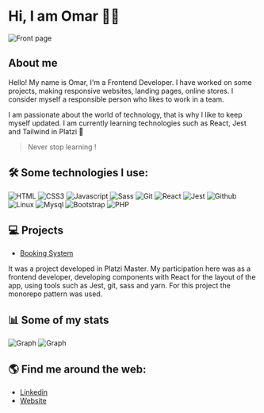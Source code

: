 # Hi, I am Omar 🤘😎

![Front page](https://omarsav.com/images/mi_portada.png)


## About me  

Hello! My name is Omar, I'm a Frontend Developer. I have worked on some projects, making responsive websites, landing pages, online stores.  I consider myself a responsible person who likes to work in a team. 

I am passionate about the world of technology, that is why I like to keep myself updated. I am currently learning technologies such as React, Jest and Tailwind in Platzi 💚 

> Never stop learning !   

## 🛠 Some technologies I use:  

![HTML](https://img.shields.io/badge/HTML5-E34F26?style=for-the-badge&logo=html5&logoColor=white) 
![CSS3](https://img.shields.io/badge/CSS3-1572B6?style=for-the-badge&logo=css3&logoColor=white) 
![Javascript](https://img.shields.io/badge/JavaScript-0037D1?style=for-the-badge&logo=javascript&logoColor=F7DF1E) 
![Sass](https://img.shields.io/badge/Sass-CC6699?style=for-the-badge&logo=sass&logoColor=white) 
![Git](https://img.shields.io/badge/GIT-E44C30?style=for-the-badge&logo=git&logoColor=white) 
![React](https://img.shields.io/badge/React-a861db?style=for-the-badge&logo=react&logoColor=61DAFB) 
![Jest](https://img.shields.io/badge/Jest-C21325?style=for-the-badge&logo=jest&logoColor=white) 
![Github](https://img.shields.io/badge/GitHub-a861db?style=for-the-badge&logo=github&logoColor=white) 
![Linux](https://img.shields.io/badge/Linux-FCC624?style=for-the-badge&logo=linux&logoColor=black) 
![Mysql](https://img.shields.io/badge/MySQL-4D42D4?style=for-the-badge&logo=mysql&logoColor=white) 
![Bootstrap](https://img.shields.io/badge/Bootstrap-8251D7?style=for-the-badge&logo=bootstrap&logoColor=white) 
![PHP](https://img.shields.io/badge/PHP-777BB4?style=for-the-badge&logo=php&logoColor=white)  

## 💻 Projects 

- [Booking System](https://github.com/Platzi-Master-C9)

It was a project developed in Platzi Master. My participation here was as a frontend developer,
developing components with React for the layout of the
app, using tools such as Jest, git, sass and yarn.
For this project the monorepo pattern was used.

## 📊 Some of my stats

![Graph](https://github-readme-stats.vercel.app/api/top-langs/?username=Omarsan-av)
![Graph](https://github-readme-stats.vercel.app/api?username=Omarsan-av)

## 🌎 Find me around the web:

- [Linkedin](https://www.linkedin.com/in/omarsan/)
- [Website](https://www.omarsav.com)


<!--- Omarsan-av/Omarsan-av is a ✨ special ✨ repository because its `README.md` (this file) appears on your GitHub profile. You can click the Preview link to take a look at your changes. --->

